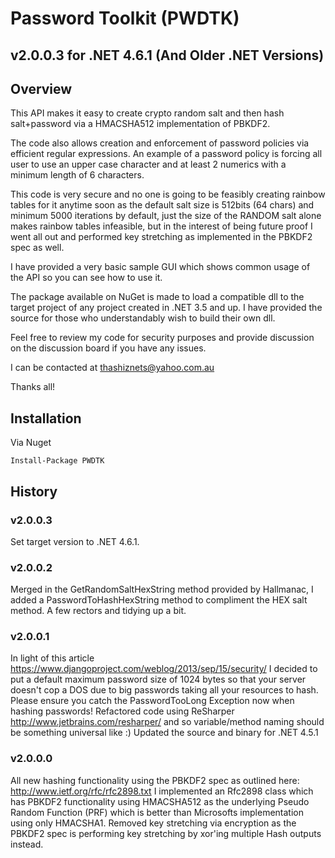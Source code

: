 # Password Toolkit (PWDTK) 
## v2.0.0.3 for .NET 4.6.1 (And Older .NET Versions)

## Overview

This API makes it easy to create crypto random salt and then hash salt+password via a HMACSHA512 implementation of PBKDF2.

The code also allows creation and enforcement of password policies via efficient regular expressions. An example of a password policy is forcing all user to use an upper case character and at least 2 numerics with a minimum length of 6 characters.

This code is very secure and no one is going to be feasibly creating rainbow tables for it anytime soon as the default salt size is 512bits (64 chars) and minimum 5000 iterations by default, just the size of the RANDOM salt alone makes rainbow tables infeasible, but in the interest of being future proof I went all out and performed key stretching as implemented in the PBKDF2 spec as well.

I have provided a very basic sample GUI which shows common usage of the API so you can see how to use it.

The package available on NuGet is made to load a compatible dll to the target project of any project created in .NET 3.5 and up. I have provided the source for those who understandably wish to build their own dll.

Feel free to review my code for security purposes and provide discussion on the discussion board if you have any issues.

I can be contacted at thashiznets@yahoo.com.au

Thanks all!

## Installation

Via Nuget
```
Install-Package PWDTK
```

## History

### v2.0.0.3

Set target version to .NET 4.6.1.

### v2.0.0.2

Merged in the GetRandomSaltHexString method provided by Hallmanac, I added a PasswordToHashHexString method to compliment the HEX salt method. A few rectors and tidying up a bit.

### v2.0.0.1

In light of this article https://www.djangoproject.com/weblog/2013/sep/15/security/ I decided to put a default maximum password size of 1024 bytes so that your server doesn't cop a DOS due to big passwords taking all your resources to hash. Please ensure you catch the PasswordTooLong Exception now when hashing passwords! Refactored code using ReSharper http://www.jetbrains.com/resharper/ and so variable/method naming should be something universal like :) Updated the source and binary for .NET 4.5.1

### v2.0.0.0

All new hashing functionality using the PBKDF2 spec as outlined here: http://www.ietf.org/rfc/rfc2898.txt I implemented an Rfc2898 class which has PBKDF2 functionality using HMACSHA512 as the underlying Pseudo Random Function (PRF) which is better than Microsofts implementation using only HMACSHA1. Removed key stretching via encryption as the PBKDF2 spec is performing key stretching by xor'ing multiple Hash outputs instead.
